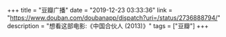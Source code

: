 +++
title = "豆瓣广播"
date = "2019-12-23 03:33:36"
link = "https://www.douban.com/doubanapp/dispatch?uri=/status/2736888794/"
description = "想看这部电影:《中国合伙人‎ (2013)》"
tags = ["豆瓣"]
+++
